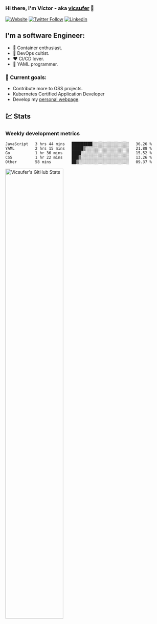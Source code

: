 ### Hi there, I'm Víctor - aka [vicsufer][website] 👋

[![Website](https://img.shields.io/website?label=vicsufer.dev&style=for-the-badge&url=https%3A%2F%2Fvicsufer.dev)](https://vicsufer.dev)
[![Twitter Follow](https://img.shields.io/twitter/follow/vicsufer?color=1DA1F2&logo=twitter&style=for-the-badge)](https://twitter.com/intent/follow?original_referer=https%3A%2F%2Fgithub.com%2Fvicsufer&screen_name=vicsufer)
[![Linkedin](https://img.shields.io/badge/linkedin-%230077B5.svg?&style=for-the-badge&logo=linkedin&logoColor=white)](https://linkedin.com/in/vicsufer)

  
## I'm a software Engineer:
- :whale: Container enthusiast.
- :memo: DevOps cultist.
- :heart: CI/CD lover.
- :clown_face: YAML programmer.

### :dart: Current goals:
- Contribute more to OSS projects.
- Kubernetes Certified Application Developer
- Develop my [personal webpage][website].

## :chart: Stats
### Weekly development metrics 
<!--START_SECTION:waka-->
```text
JavaScript   3 hrs 44 mins   █████████░░░░░░░░░░░░░░░░   36.26 % 
YAML         2 hrs 15 mins   █████▒░░░░░░░░░░░░░░░░░░░   21.88 % 
Go           1 hr 36 mins    ████░░░░░░░░░░░░░░░░░░░░░   15.52 % 
CSS          1 hr 22 mins    ███▒░░░░░░░░░░░░░░░░░░░░░   13.26 % 
Other        58 mins         ██▒░░░░░░░░░░░░░░░░░░░░░░   09.37 % 
```
<!--END_SECTION:waka-->

<img width="60%" align="left" alt="Vicsufer's GitHub Stats" src="https://github-readme-stats.codestackr.vercel.app/api?username=vicsufer&show_icons=true&hide_border=true" />




[website]: https://vicsufer.dev
[twitter]: https://twitter.com/vicsufer
[linkedin]: https://linkedin.com/in/vicsufer
